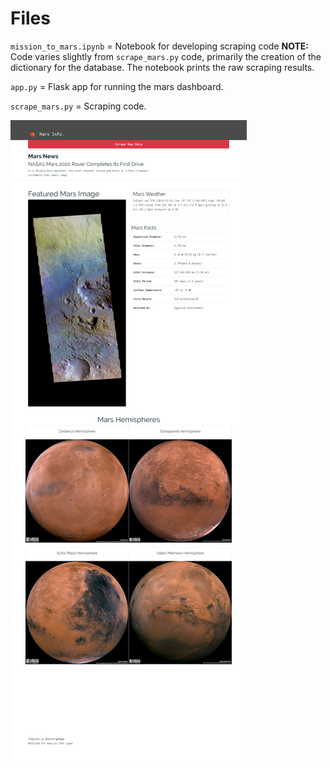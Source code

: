 # Files
`mission_to_mars.ipynb` = Notebook for developing scraping code **NOTE:** Code varies slightly from `scrape_mars.py` code, primarily the creation of the dictionary for the database. The notebook prints the raw scraping results.

`app.py` = Flask app for running the mars dashboard.

`scrape_mars.py` = Scraping code.

![mars_dashboard](https://github.com/L0per/web_scraping_challenge/blob/master/mars_scraping.png?raw=true)
